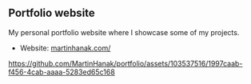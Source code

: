 ## Portfolio website

My personal portfolio website where I showcase some of my projects.

- Website: [martinhanak.com/](https://www.martinhanak.com/)




https://github.com/MartinHanak/portfolio/assets/103537516/1997caab-f456-4cab-aaaa-5283ed65c168

